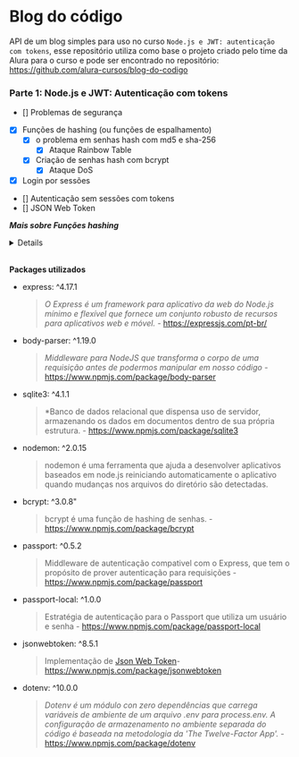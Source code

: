 # Blog do código

API de um blog simples para uso no curso `Node.js e JWT: autenticação com tokens`,
esse repositório utiliza como base o projeto criado pelo time da Alura para o curso 
e pode ser encontrado no repositório: https://github.com/alura-cursos/blog-do-codigo

### Parte 1: Node.js e JWT: Autenticação com tokens
- [] Problemas de segurança
- [x] Funções de hashing (ou funções de espalhamento)
  - [x] o problema em senhas hash com md5 e sha-256
    - [x] Ataque Rainbow Table
  - [x] Criação de senhas hash com bcrypt
    - [x] Ataque DoS
- [x] Login por sessões
- [] Autenticação sem sessões com tokens
- [] JSON Web Token


***Mais sobre Funções hashing***
<details>
  <p>
    Existe diversas opções de funções de hashing, vamos ver por exemplo o MD5 e SHA-256, porém essas duas funções possuem um problema por serem muito rápidas, um atacante(hacker) tem a possibilidade de gerar ~50milhões de hashes/s com essas funções de hash, então ele pode fazer uma tabela com senhas e o valor hash da senha, ele irá pegar uma lista de senhas mais comuns liberadas todo ano pela internet e para cada uma dessas senhas ele faz uma permutação nos caracteres, e com isso consegue expandir a lista com outras possíveis senhas e gerar uma tabela com maiores possibilidades de desvendar a senha de usuários de uma base de dados, daí pegando uma base de dados de usuários furtada que tem as senhas hash salvas, ele poderá através de comparação de hashs, descobrir qual a senha gerou a senha hash. Além desse método o atacante pode utilizar uma estrutura de dados avançada chamada 'rainbow table', onde é possível guardas as mesmas informações da senha e da senha hash gerada ocupando menos espaço, esse é um tipo de ataque muito comum que podem fazer nossas senhas serem expostas e é conhecido como 'Rainbow Table Attack'. 
  </p>
  <p>
    Para previnir esse tipo de ataque fazemos uma modicação na função hash para receber 'string pseudo-aleatória de uso único' ou SALT, assim essa função de hash modificada vai receber a senha e o SALT e vai combinar os dois na geração da senha hash. Com isso o atacante teria que fazer para cada possível SALT uma tabela, o que torna inviável o rainbow table attack, porém isso ainda não torna impossível a descoberta da senha caso o atacante tenha acesso ao banco de dados, ainda é possível, apesar de muito lento, utilizar o método anterior para gerar possíveis senhas para aplicar o hash.
  </p>
  <p>
    A Solução desse problema é utilizar uma outra função de hash, mais específica para esse caso que irá que além de receber a senha, irá receber um valor de custo que determina o quão lento a função irá demorar para executar, assim é possível controlar a velocidade de execução do algoritmo com base no poder computacional da época, pois quanto mais o custo, mais essa função irá demorar para executar e conforme o tempo passa e o poder de processamento evolui, será necessário apenas aumentar o valor do custo que a aplicação se manterá segura. No projeto vamos utilizar uma função de hash (BCRYPT.HASH) em que o SALT é gerado automáticamente, nos livrando dessa preocupação.
  </p>
</details>


<br />

**Packages utilizados**

- express: ^4.17.1
  > *O Express é um framework para aplicativo da web do Node.js mínimo e flexível que fornece um conjunto robusto de recursos para aplicativos web e móvel.* - https://expressjs.com/pt-br/
- body-parser: ^1.19.0
  > *Middleware para NodeJS que transforma o corpo de uma requisição antes de podermos manipular em nosso código* - https://www.npmjs.com/package/body-parser
- sqlite3: ^4.1.1
  > *Banco de dados relacional que dispensa uso de servidor, armazenando os dados em documentos dentro de sua própria estrutura. - https://www.npmjs.com/package/sqlite3
- nodemon: ^2.0.15
  > nodemon é uma ferramenta que ajuda a desenvolver aplicativos baseados em node.js reiniciando automaticamente o aplicativo quando mudanças nos arquivos do diretório são detectadas.
- bcrypt: ^3.0.8"
  > bcrypt é uma função de hashing de senhas. - https://www.npmjs.com/package/bcrypt
- passport: ^0.5.2
  > Middleware de autenticação compativel com o Express, que tem o propósito de prover autenticação para requisições - https://www.npmjs.com/package/passport
- passport-local: ^1.0.0
  > Estratégia de autenticação para o Passport que utiliza um usuário e senha - https://www.npmjs.com/package/passport-local
- jsonwebtoken: ^8.5.1
  > Implementação de [Json Web Token](https://datatracker.ietf.org/doc/html/rfc7519)- https://www.npmjs.com/package/jsonwebtoken
- dotenv: ^10.0.0
  > *Dotenv é um módulo con zero dependências que carrega variáveis de ambiente de um arquivo .env para process.env. A configuração de armazenamento no ambiente separada do código é baseada na metodologia da 'The Twelve-Factor App'.* - https://www.npmjs.com/package/dotenv
